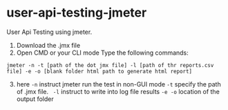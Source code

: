 # user-api-testing-jmeter
User Api Testing using jmeter.
1. Download the .jmx file
2. Open CMD or your CLI mode
Type the following commands:

```jmeter -n -t [path of the dot jmx file] -l [path of thr reports.csv file] -e -o [blank folder html path to generate html report] ```


3. here
``` -n ```  instruct jmeter run the test in non-GUI mode
``` -t ```  specify the path of .jmx file.
``` -l```    instruct to write into log file results
``` -e -o ```  location of the output folder
